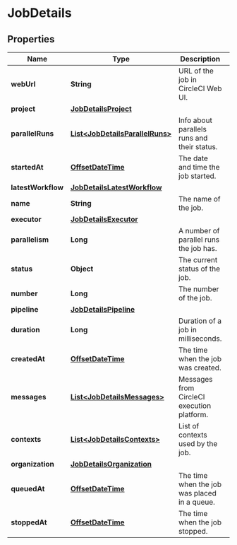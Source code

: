 

# JobDetails

## Properties

Name | Type | Description | Notes
------------ | ------------- | ------------- | -------------
**webUrl** | **String** | URL of the job in CircleCI Web UI. | 
**project** | [**JobDetailsProject**](JobDetailsProject.md) |  | 
**parallelRuns** | [**List&lt;JobDetailsParallelRuns&gt;**](JobDetailsParallelRuns.md) | Info about parallels runs and their status. | 
**startedAt** | [**OffsetDateTime**](OffsetDateTime.md) | The date and time the job started. | 
**latestWorkflow** | [**JobDetailsLatestWorkflow**](JobDetailsLatestWorkflow.md) |  | 
**name** | **String** | The name of the job. | 
**executor** | [**JobDetailsExecutor**](JobDetailsExecutor.md) |  | 
**parallelism** | **Long** | A number of parallel runs the job has. | 
**status** | **Object** | The current status of the job. | 
**number** | **Long** | The number of the job. | 
**pipeline** | [**JobDetailsPipeline**](JobDetailsPipeline.md) |  | 
**duration** | **Long** | Duration of a job in milliseconds. | 
**createdAt** | [**OffsetDateTime**](OffsetDateTime.md) | The time when the job was created. | 
**messages** | [**List&lt;JobDetailsMessages&gt;**](JobDetailsMessages.md) | Messages from CircleCI execution platform. | 
**contexts** | [**List&lt;JobDetailsContexts&gt;**](JobDetailsContexts.md) | List of contexts used by the job. | 
**organization** | [**JobDetailsOrganization**](JobDetailsOrganization.md) |  | 
**queuedAt** | [**OffsetDateTime**](OffsetDateTime.md) | The time when the job was placed in a queue. | 
**stoppedAt** | [**OffsetDateTime**](OffsetDateTime.md) | The time when the job stopped. |  [optional]



